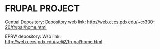 # FRUPAL PROJECT
Central Depository: Depository web link: http://web.cecs.pdx.edu/~cs300-20/frupal/home.html

EPRW depository: Web link: http://web.cecs.pdx.edu/~elij2/frupal/home.html
